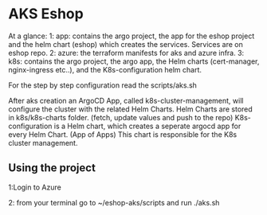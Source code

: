 # AKS Eshop

At a glance: 
    1: app: contains the argo project, the app for the eshop project and the helm chart (eshop) which creates the services. Services are on eshop repo.
    2: azure: the terraform manifests for aks and azure infra.
    3: k8s: contains the argo project, the argo app, the Helm charts (cert-manager, nginx-ingress etc..), and the K8s-configuration helm chart.

For the step by step configuration read the scripts/aks.sh

After aks creation an ArgoCD App, called k8s-cluster-management, will configure the cluster with the related Helm Charts.
Helm Charts are stored in k8s/k8s-charts folder. (fetch, update values and push to the repo)
K8s-configuration is a Helm chart, which creates a seperate argocd app for every Helm Chart. (App of Apps)
This chart is responsible for the K8s cluster management.

## Using the project

1:Login to Azure

2: from your terminal go to ~/eshop-aks/scripts and run ./aks.sh
